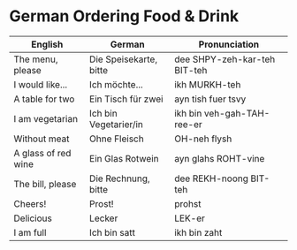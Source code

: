 # German Ordering Food & Drink

| English | German | Pronunciation |
|----------------|----------------|----------------|
| The menu, please | Die Speisekarte, bitte | dee SHPY-zeh-kar-teh BIT-teh |
| I would like... | Ich möchte... | ikh MURKH-teh |
| A table for two | Ein Tisch für zwei | ayn tish fuer tsvy |
| I am vegetarian | Ich bin Vegetarier/in | ikh bin veh-gah-TAH-ree-er |
| Without meat | Ohne Fleisch | OH-neh flysh |
| A glass of red wine | Ein Glas Rotwein | ayn glahs ROHT-vine |
| The bill, please | Die Rechnung, bitte | dee REKH-noong BIT-teh |
| Cheers! | Prost! | prohst |
| Delicious | Lecker | LEK-er |
| I am full | Ich bin satt | ikh bin zaht |
